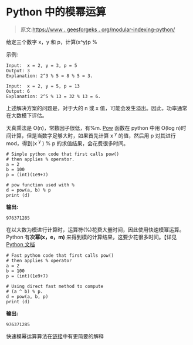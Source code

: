 # Python 中的模幂运算

> 原文:[https://www . geesforgeks . org/modular-indexing-python/](https://www.geeksforgeeks.org/modular-exponentiation-python/)

给定三个数字 x，y 和 p，计算(x^y)p %

示例:

```
Input:  x = 2, y = 3, p = 5
Output: 3
Explanation: 2^3 % 5 = 8 % 5 = 3.

Input:  x = 2, y = 5, p = 13
Output: 6
Explanation: 2^5 % 13 = 32 % 13 = 6.

```

上述解决方案的问题是，对于大的 n 或 x 值，可能会发生溢出。因此，功率通常在大数模下评估。

天真乘法是 O(n)，常数因子很低，有%m.
[Pow](https://www.geeksforgeeks.org/pow-in-python/) 函数在 python 中用 O(log n)时间计算，但是当数字足够大时，如果首先计算 x <sup>y</sup> 的值，然后用 p 对其进行 mod，得到(x <sup>y</sup> ) % p 的求值结果，会花费很多时间。

```
# Simple python code that first calls pow() 
# then applies % operator.
a = 2
b = 100
p = (int)(1e9+7)

# pow function used with %
d = pow(a, b) % p
print (d)
```

**输出:**

```
976371285

```

在以大数为模进行计算时，运算符(%)花费大量时间，因此使用快速模幂运算。Python 有**次幂(x，e，m)** 来得到模的计算结果，这要少花很多时间。【详见 [Python 文档](https://docs.python.org/2/library/functions.html)

```
# Fast python code that first calls pow() 
# then applies % operator
a = 2
b = 100
p = (int)(1e9+7)

# Using direct fast method to compute 
# (a ^ b) % p.
d = pow(a, b, p)
print (d)
```

**输出:**

```
976371285

```

快速模幂运算算法在[链接](https://www.geeksforgeeks.org/modular-exponentiation-power-in-modular-arithmetic/)中有更简要的解释